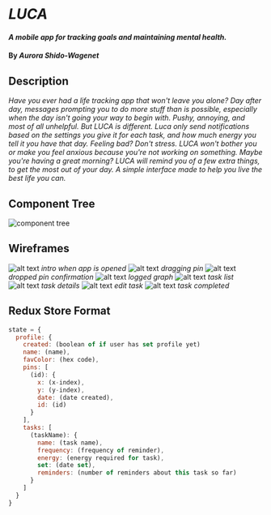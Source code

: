# _LUCA_

#### _A mobile app for tracking goals and maintaining mental health._

#### By _**Aurora Shido-Wagenet**_

## Description

_Have you ever had a life tracking app that won't leave you alone? Day after day, messages prompting you to do more stuff than is possible, especially when the day isn't going your way to begin with. Pushy, annoying, and most of all unhelpful. But LUCA is different. Luca only send notifications based on the settings you give it for each task, and how much energy you tell it you have that day. Feeling bad? Don't stress. LUCA won't bother you or make you feel anxious because you're not working on something. Maybe you're having a great morning? LUCA will remind you of a few extra things, to get the most out of your day. A simple interface made to help you live the best life you can._

## Component Tree

![component tree](assets/component_tree.png)

## Wireframes

![alt text](assets/wireframes/intro.png)
_intro when app is opened_
![alt text](assets/wireframes/graph-hover.png)
_dragging pin_
![alt text](assets/wireframes/graph-dropped.png)
_dropped pin confirmation_
![alt text](assets/wireframes/graph-view.png)
_logged graph_
![alt text](assets/wireframes/task-list.png)
_task list_
![alt text](assets/wireframes/tasks-detail.png)
_task details_
![alt text](assets/wireframes/tasks-edit.png)
_edit task_
![alt text](assets/wireframes/tasks-completed.png)
_task completed_

## Redux Store Format

````Javascript
state = {
  profile: {
    created: (boolean of if user has set profile yet)
    name: (name),
    favColor: (hex code),
    pins: [
      (id): {
        x: (x-index),
        y: (y-index),
        date: (date created),
        id: (id)
      }
    ],
    tasks: [
      (taskName): {
        name: (task name),
        frequency: (frequency of reminder),
        energy: (energy required for task),
        set: (date set),
        reminders: (number of reminders about this task so far)
      }
    ]
  }
}
````

<!-- ### Unforseen Issues
_Webpack configuring took longer than expected; getting everything working perfectly in that might be a longer process than coding any individual feature_
_PropTypes aren't working; the props themselves are but I'm not sure why the PropTypes woudln't be._
_Styling between components can be tricky. Sometimes I needed to set the width in the parent component instead._

## Setup/Installation Requirements

* _Use your command terminal (gitbash if you're using a windows machine) to clone the latest commit from Github, using the url provided_
* _Open with a text editor such as Atom to view the code_
* _In your terminal run the command "npm install"_
* _Then, run the command "npm run start" to view_

## Known Bugs

_Kegs can be drained past 0_

## Support and contact details

_If you encounter any bugs or issues not documented during your experience, please feel free to contact me at my email: fullmetalwoman@gmail.com_

## Technologies used

_This application was created using React with JSX_

### License

Copyright (c) 2019 **_ Aurora Shido-Wagenet_**

Permission is hereby granted, free of charge, to any person obtaining a copy
of this software and associated documentation files (the "Software"), to deal
in the Software without restriction, including without limitation the rights
to use, copy, modify, merge, publish, distribute, sublicense, and/or sell
copies of the Software, and to permit persons to whom the Software is
furnished to do so, subject to the following conditions:

The above copyright notice and this permission notice shall be included in all
copies or substantial portions of the Software.

THE SOFTWARE IS PROVIDED "AS IS", WITHOUT WARRANTY OF ANY KIND, EXPRESS OR
IMPLIED, INCLUDING BUT NOT LIMITED TO THE WARRANTIES OF MERCHANTABILITY,
FITNESS FOR A PARTICULAR PURPOSE AND NONINFRINGEMENT. IN NO EVENT SHALL THE
AUTHORS OR COPYRIGHT HOLDERS BE LIABLE FOR ANY CLAIM, DAMAGES OR OTHER
LIABILITY, WHETHER IN AN ACTION OF CONTRACT, TORT OR OTHERWISE, ARISING FROM,
OUT OF OR IN CONNECTION WITH THE SOFTWARE OR THE USE OR OTHER DEALINGS IN THE
SOFTWARE. -->
